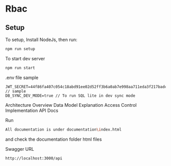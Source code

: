 # Rbac




## Setup

To setup, 
Install NodeJs, then run:

```sh
npm run setup
```

To start dev server

```sh
npm run start
```

.env file sample
```
JWT_SECRET=44f86fa407c054c18abd91ee02d52ff3b6a0ab7e998aa711eda3f217badc2cfd // sample
DB_SYNC_DEV_MODE=true // To run SQL lite in dev sync mode
```

Architecture Overview
Data Model Explanation
Access Control Implementation
API Docs

Run 
```sh
All documentation is under documentation\index.html
```

and check the documentation folder html files

Swagger URL
```
http://localhost:3000/api
```